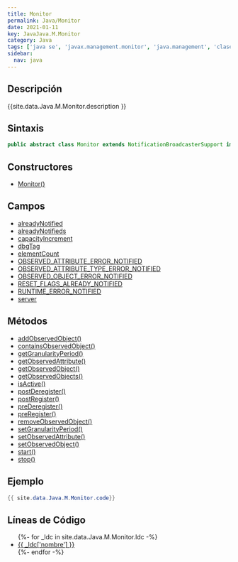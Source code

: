 ```yaml
---
title: Monitor
permalink: Java/Monitor
date: 2021-01-11
key: JavaJava.M.Monitor
category: Java
tags: ['java se', 'javax.management.monitor', 'java.management', 'clase java', 'Java 1.5']
sidebar: 
  nav: java
---
```


## Descripción
{{site.data.Java.M.Monitor.description }}

## Sintaxis
~~~java
public abstract class Monitor extends NotificationBroadcasterSupport implements MonitorMBean, MBeanRegistration
~~~

## Constructores
* [Monitor()](/Java/Monitor/Monitor/)

## Campos
* [alreadyNotified](/Java/Monitor/alreadyNotified)
* [alreadyNotifieds](/Java/Monitor/alreadyNotifieds)
* [capacityIncrement](/Java/Monitor/capacityIncrement)
* [dbgTag](/Java/Monitor/dbgTag)
* [elementCount](/Java/Monitor/elementCount)
* [OBSERVED_ATTRIBUTE_ERROR_NOTIFIED](/Java/Monitor/OBSERVED_ATTRIBUTE_ERROR_NOTIFIED)
* [OBSERVED_ATTRIBUTE_TYPE_ERROR_NOTIFIED](/Java/Monitor/OBSERVED_ATTRIBUTE_TYPE_ERROR_NOTIFIED)
* [OBSERVED_OBJECT_ERROR_NOTIFIED](/Java/Monitor/OBSERVED_OBJECT_ERROR_NOTIFIED)
* [RESET_FLAGS_ALREADY_NOTIFIED](/Java/Monitor/RESET_FLAGS_ALREADY_NOTIFIED)
* [RUNTIME_ERROR_NOTIFIED](/Java/Monitor/RUNTIME_ERROR_NOTIFIED)
* [server](/Java/Monitor/server)

## Métodos
* [addObservedObject()](/Java/Monitor/addObservedObject)
* [containsObservedObject()](/Java/Monitor/containsObservedObject)
* [getGranularityPeriod()](/Java/Monitor/getGranularityPeriod)
* [getObservedAttribute()](/Java/Monitor/getObservedAttribute)
* [getObservedObject()](/Java/Monitor/getObservedObject)
* [getObservedObjects()](/Java/Monitor/getObservedObjects)
* [isActive()](/Java/Monitor/isActive)
* [postDeregister()](/Java/Monitor/postDeregister)
* [postRegister()](/Java/Monitor/postRegister)
* [preDeregister()](/Java/Monitor/preDeregister)
* [preRegister()](/Java/Monitor/preRegister)
* [removeObservedObject()](/Java/Monitor/removeObservedObject)
* [setGranularityPeriod()](/Java/Monitor/setGranularityPeriod)
* [setObservedAttribute()](/Java/Monitor/setObservedAttribute)
* [setObservedObject()](/Java/Monitor/setObservedObject)
* [start()](/Java/Monitor/start)
* [stop()](/Java/Monitor/stop)

## Ejemplo
~~~java
{{ site.data.Java.M.Monitor.code}}
~~~

## Líneas de Código
<ul>
{%- for _ldc in site.data.Java.M.Monitor.ldc -%}
   <li>
       <a href="{{_ldc['url'] }}">{{ _ldc['nombre'] }}</a>
   </li>
{%- endfor -%}
</ul>

